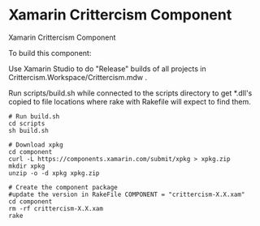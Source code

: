 # Xamarin Crittercism Component

Xamarin Crittercism Component

To build this component:

Use Xamarin Studio to do "Release" builds of all projects
in Crittercism.Workspace/Crittercism.mdw .

Run scripts/build.sh while connected to the scripts directory
to get *.dll's copied to file locations where rake with Rakefile
will expect to find them.

```shell
# Run build.sh
cd scripts
sh build.sh

# Download xpkg
cd component
curl -L https://components.xamarin.com/submit/xpkg > xpkg.zip
mkdir xpkg
unzip -o -d xpkg xpkg.zip

# Create the component package
#update the version in RakeFile COMPONENT = "crittercism-X.X.xam"
cd component
rm -rf crittercism-X.X.xam
rake
```
